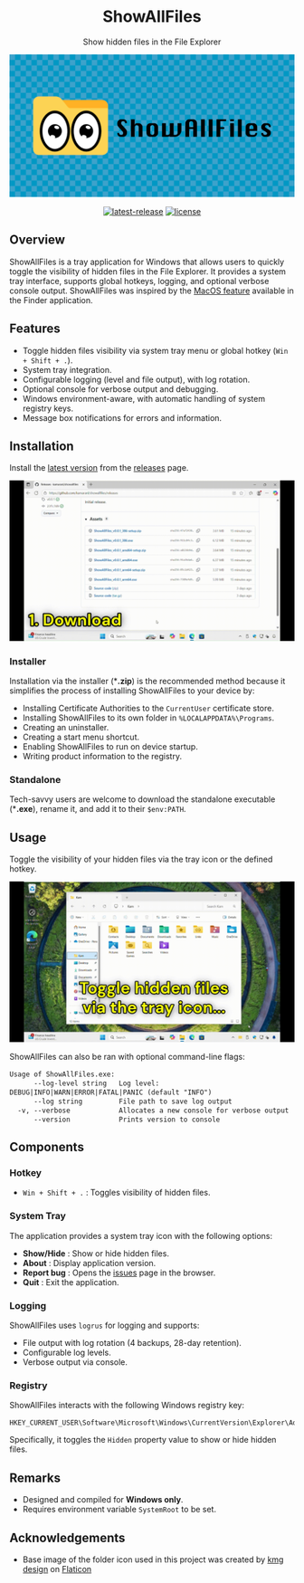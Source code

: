 <div align="center">

<h1>ShowAllFiles</h1>

<p>Show hidden files in the File Explorer</p>

<img src="docs/banner.png" alt="">

[![latest-release](https://badgen.net/github/release/kamaranl/showallfiles?icon=github&cache-3600)](https://github.com/kamaranl/showallfiles/releases/latest)
[![license](https://badgen.net/static/license/BSD-3-Clause/blue?cache-3600)](https://spdx.org/licenses/BSD-3-Clause.html)

</div>

## Overview

ShowAllFiles is a tray application for Windows that allows users to quickly toggle the visibility of hidden files in the File Explorer. It provides a system tray interface, supports global hotkeys, logging, and optional verbose console output. ShowAllFiles was inspired by the [MacOS feature](https://macos-defaults.com/finder/appleshowallfiles.html) available in the Finder application.

## Features

* Toggle hidden files visibility via system tray menu or global hotkey (`Win + Shift + .`).
* System tray integration.
* Configurable logging (level and file output), with log rotation.
* Optional console for verbose output and debugging.
* Windows environment-aware, with automatic handling of system registry keys.
* Message box notifications for errors and information.

## Installation

Install the [latest version](https://github.com/kamaranl/showallfiles/releases/latest) from the [releases](https://github.com/kamaranl/showallfiles/releases) page.

![install-demo](/docs/install.gif)

### Installer

Installation via the installer \(\***.zip**\) is the recommended method because it simplifies the process of installing ShowAllFiles to your device by:

* Installing Certificate Authorities to the `CurrentUser` certificate store.
* Installing ShowAllFiles to its own folder in `%LOCALAPPDATA%\Programs`.
* Creating an uninstaller.
* Creating a start menu shortcut.
* Enabling ShowAllFiles to run on device startup.
* Writing product information to the registry.

### Standalone

Tech-savvy users are welcome to download the standalone executable \(\***.exe**\), rename it, and add it to their `$env:PATH`.

## Usage

Toggle the visibility of your hidden files via the tray icon or the defined hotkey.

![usage-demo](/docs/usage.gif)

ShowAllFiles can also be ran with optional command-line flags:

```text
Usage of ShowAllFiles.exe:
      --log-level string   Log level: DEBUG|INFO|WARN|ERROR|FATAL|PANIC (default "INFO")
      --log string         File path to save log output
  -v, --verbose            Allocates a new console for verbose output
      --version            Prints version to console
```

## Components

### Hotkey

* `Win + Shift + .` : Toggles visibility of hidden files.

### System Tray

The application provides a system tray icon with the following options:

* **Show/Hide** : Show or hide hidden files.
* **About** : Display application version.
* **Report bug** : Opens the [issues](https://github.com/kamaranl/showallfiles/issues) page in the browser.
* **Quit** : Exit the application.

### Logging

ShowAllFiles uses `logrus` for logging and supports:

* File output with log rotation (4 backups, 28-day retention).
* Configurable log levels.
* Verbose output via console.

### Registry

ShowAllFiles interacts with the following Windows registry key:

```text
HKEY_CURRENT_USER\Software\Microsoft\Windows\CurrentVersion\Explorer\Advanced
```

Specifically, it toggles the `Hidden` property value to show or hide hidden files.

## Remarks

* Designed and compiled for **Windows only**.
* Requires environment variable `SystemRoot` to be set.

## Acknowledgements

* Base image of the folder icon used in this project was created by [kmg design](https://www.flaticon.com/authors/kmg-design) on [Flaticon](https://www.flaticon.com)
